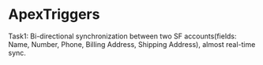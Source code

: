 # ApexTriggers
Task1:
Bi-directional synchronization between two SF accounts(fields: Name, Number, Phone, Billing Address, Shipping Address), almost real-time sync.
